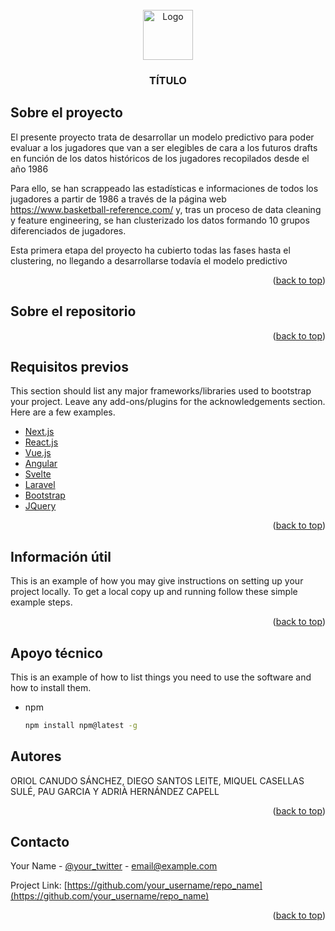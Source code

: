 <div id="top"></div>
<!-- PROJECT LOGO -->
<br />
<div align="center">
  <a href="https://github.com/othneildrew/Best-README-Template">
    <img src="images/logo.png" alt="Logo" width="80" height="80">
  </a>
  <h3 align="center">TÍTULO</h3>
</div>

## Sobre el proyecto

El presente proyecto trata de desarrollar un modelo predictivo para poder evaluar a los jugadores que van a ser elegibles de cara a los futuros drafts en función de los datos históricos de los jugadores recopilados desde el año 1986

Para ello, se han scrappeado las estadísticas e informaciones de todos los jugadores a partir de 1986 a través de la página web https://www.basketball-reference.com/ y, tras un proceso de data cleaning y feature engineering, se han clusterizado los datos formando 10 grupos diferenciados de jugadores.

Esta primera etapa del proyecto ha cubierto todas las fases hasta el clustering, no llegando a desarrollarse todavía el modelo predictivo

<p align="right">(<a href="#top">back to top</a>)</p>

## Sobre el repositorio

<p align="right">(<a href="#top">back to top</a>)</p>

## Requisitos previos

This section should list any major frameworks/libraries used to bootstrap your project. Leave any add-ons/plugins for the acknowledgements section. Here are a few examples.

* [Next.js](https://nextjs.org/)
* [React.js](https://reactjs.org/)
* [Vue.js](https://vuejs.org/)
* [Angular](https://angular.io/)
* [Svelte](https://svelte.dev/)
* [Laravel](https://laravel.com)
* [Bootstrap](https://getbootstrap.com)
* [JQuery](https://jquery.com)

<p align="right">(<a href="#top">back to top</a>)</p>

## Información útil

This is an example of how you may give instructions on setting up your project locally.
To get a local copy up and running follow these simple example steps.

<p align="right">(<a href="#top">back to top</a>)</p>

## Apoyo técnico

This is an example of how to list things you need to use the software and how to install them.
* npm
  ```sh
  npm install npm@latest -g
  ```

## Autores

ORIOL CANUDO SÁNCHEZ, DIEGO SANTOS LEITE, MIQUEL CASELLAS SULÉ, PAU GARCIA Y ADRIÀ HERNÁNDEZ CAPELL

<p align="right">(<a href="#top">back to top</a>)</p>

## Contacto

Your Name - [@your_twitter](https://twitter.com/your_username) - email@example.com

Project Link: [https://github.com/your_username/repo_name](https://github.com/your_username/repo_name)

<p align="right">(<a href="#top">back to top</a>)</p>
